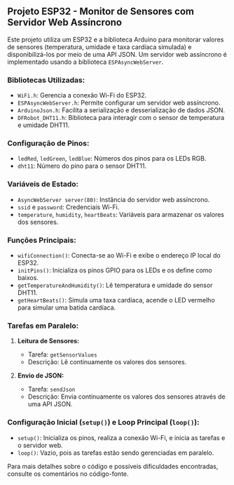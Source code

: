 ## Projeto ESP32 - Monitor de Sensores com Servidor Web Assíncrono

Este projeto utiliza um ESP32 e a biblioteca Arduino para monitorar valores de sensores (temperatura, umidade e taxa cardíaca simulada) e disponibilizá-los por meio de uma API JSON. Um servidor web assíncrono é implementado usando a biblioteca `ESPAsyncWebServer`.

### Bibliotecas Utilizadas:
- `WiFi.h`: Gerencia a conexão Wi-Fi do ESP32.
- `ESPAsyncWebServer.h`: Permite configurar um servidor web assíncrono.
- `ArduinoJson.h`: Facilita a serialização e desserialização de dados JSON.
- `DFRobot_DHT11.h`: Biblioteca para interagir com o sensor de temperatura e umidade DHT11.

### Configuração de Pinos:
- `ledRed`, `ledGreen`, `ledBlue`: Números dos pinos para os LEDs RGB.
- `dht11`: Número do pino para o sensor DHT11.

### Variáveis de Estado:
- `AsyncWebServer server(80)`: Instância do servidor web assíncrono.
- `ssid` e `password`: Credenciais Wi-Fi.
- `temperature`, `humidity`, `heartBeats`: Variáveis para armazenar os valores dos sensores.

### Funções Principais:
- `wifiConnection()`: Conecta-se ao Wi-Fi e exibe o endereço IP local do ESP32.
- `initPins()`: Inicializa os pinos GPIO para os LEDs e os define como baixos.
- `getTemperatureAndHumidity()`: Lê temperatura e umidade do sensor DHT11.
- `getHeartBeats()`: Simula uma taxa cardíaca, acende o LED vermelho para simular uma batida cardíaca.

### Tarefas em Paralelo:
1. **Leitura de Sensores:**
   - Tarefa: `getSensorValues`
   - Descrição: Lê continuamente os valores dos sensores.
   
2. **Envio de JSON:**
   - Tarefa: `sendJson`
   - Descrição: Envia continuamente os valores dos sensores através de uma API JSON.

### Configuração Inicial (`setup()`) e Loop Principal (`loop()`):
- `setup()`: Inicializa os pinos, realiza a conexão Wi-Fi, e inicia as tarefas e o servidor web.
- `loop()`: Vazio, pois as tarefas estão sendo gerenciadas em paralelo.

Para mais detalhes sobre o código e possíveis dificuldades encontradas, consulte os comentários no código-fonte.
